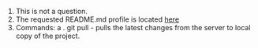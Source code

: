 1. This is not a question.
2. The requested README.md profile is located [here](https://github.com/ameraj04/IDS2024F/blob/main/README.md)
3. Commands:
   a . git pull - pulls the latest changes from the server to local copy of the project.
   
